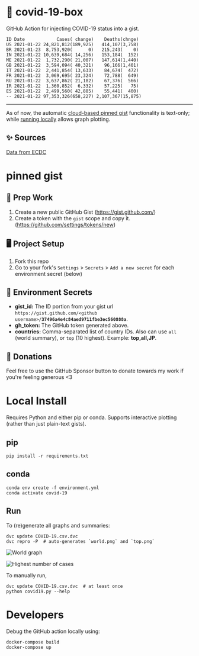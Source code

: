 # 🏥 covid-19-box

GitHub Action for injecting COVID-19 status into a gist.

```
ID Date            Cases( change)    Deaths(chnge)
US 2021-01-22 24,821,812(189,925)   414,107(3,758)
BR 2021-01-23  8,753,920(      0)   215,243(    0)
IN 2021-01-22 10,639,684( 14,256)   153,184(  152)
ME 2021-01-22  1,732,290( 21,007)   147,614(1,440)
GB 2021-01-22  3,594,094( 40,321)    96,166(1,401)
IT 2021-01-22  2,441,854( 13,633)    84,674(  472)
FR 2021-01-22  3,069,695( 23,324)    72,788(  649)
RU 2021-01-22  3,637,862( 21,182)    67,376(  566)
IR 2021-01-22  1,360,852(  6,332)    57,225(   75)
ES 2021-01-22  2,499,560( 42,885)    55,441(  400)
-- 2021-01-22 97,353,326(658,227) 2,107,367(15,875)
```

---

As of now, the automatic [cloud-based pinned gist](#pinned-gist) functionality is text-only;
while [running locally](#local-install) allows graph plotting.

## ✨ Sources

[Data from ECDC](https://www.ecdc.europa.eu/en/publications-data/download-todays-data-geographic-distribution-covid-19-cases-worldwide)

# pinned gist

## 🎒 Prep Work
1. Create a new public GitHub Gist (https://gist.github.com/)
1. Create a token with the `gist` scope and copy it. (https://github.com/settings/tokens/new)

## 🖥 Project Setup
1. Fork this repo
1. Go to your fork's `Settings` > `Secrets` > `Add a new secret` for each environment secret (below)

## 🤫 Environment Secrets
- **gist_id:** The ID portion from your gist url `https://gist.github.com/<github username>/`**`37496a4e4c84aed9711fbe3ec560888a`**.
- **gh_token:** The GitHub token generated above.
- **countries:** Comma-separated list of country IDs. Also can use `all` (world summary), or `top` (10 highest). Example: **top,all,JP**.

## 💸 Donations

Feel free to use the GitHub Sponsor button to donate towards my work if you're feeling generous <3

# Local Install

Requires Python and either pip or conda. Supports interactive plotting (rather than just plain-text gists).

## pip

```
pip install -r requirements.txt
```

## conda

```
conda env create -f environment.yml
conda activate covid-19
```

## Run

To (re)generate all graphs and summaries:

```
dvc update COVID-19.csv.dvc
dvc repro -P  # auto-generates `world.png` and `top.png`
```

![World graph](world.png)

![Highest number of cases](top.png)

To manually run,

```
dvc update COVID-19.csv.dvc  # at least once
python covid19.py --help
```

# Developers

Debug the GitHub action locally using:

```
docker-compose build
docker-compose up
```
